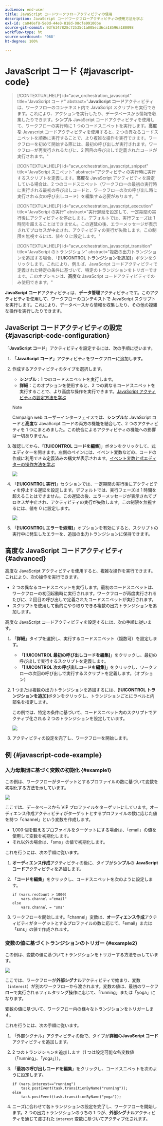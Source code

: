 ```yaml
---
audience: end-user
title: JavaScript コードワークフローアクティビティの使用
description: JavaScript コードワークフローアクティビティの使用方法を学ぶ
exl-id: ca040ef8-5e0d-44e0-818d-08cfe99100be
source-git-commit: 93f6347828c72535c1a005ecd6ca18596a180098
workflow-type: ht
source-wordcount: '968'
ht-degree: 100%

---
```


# JavaScript コード {#javascript-code}

>[!CONTEXTUALHELP]
>id="acw_orchestration_javascript"
>title="JavaScript コード"
>abstract="**JavaScript コード**&#x200B;アクティビティは、ワークフローのコンテキスト内で JavaScript スクリプトを実行できます。これにより、アクションを実行したり、データベースから情報を収集したりできます。**シンプル** JavaScript コードアクティビティを使用して、ワークフローの実行時に 1 つのコードスニペットを実行します。**高度な** Javascript コードアクティビティを使用すると、2 つの異なるコードスニペットを順番に実行することで、より複雑な操作を実行できます。ワークフローを初めて開始する際には、最初の呼び出しが実行されます。ワークフローが再実行されるたびに、2 回目の呼び出しで定義されたコードが実行されます。"

>[!CONTEXTUALHELP]
>id="acw_orchestration_javascript_snippet"
>title="JavaScript スニペット"
>abstract="アクティビティの実行時に実行するスクリプトを定義します。**高度な** JavaScript アクティビティを設定している場合は、2 つのコードスニペット（ワークフローの最初の実行時に実行される最初の呼び出しコードと、ワークフローの次の呼び出し時に実行される次の呼び出しコード）を編集する必要があります。"

>[!CONTEXTUALHELP]
>id="acw_orchestration_javascript_execution"
>title="JavaScript の実行"
>abstract="実行遅延を設定して、一定期間の実行後にアクティビティを停止します。デフォルトでは、実行フェーズは 1 時間を超えることはできません。この遅延の後、エラーメッセージが表示されてプロセスが中止され、アクティビティの実行が失敗します。この制限を無視するには、値を 0 に設定します。"

>[!CONTEXTUALHELP]
>id="acw_orchestration_javascript_transition"
>title="JavaScript のトランジション"
>abstract="複数の出力トランジションを追加する場合、「**[!UICONTROL トランジションを追加]**」ボタンをクリックします。これにより、例えば、JavaScript コードアクティビティで定義された特定の条件に基づいて、特定のトランジションをトリガーできます。このオプションは、**高度な** JavaScript コードアクティビティでのみ使用できます。"

**JavaScript コード**&#x200B;アクティビティは、**データ管理**&#x200B;アクティビティです。このアクティビティを使用して、ワークフローのコンテキストで JavaScript スクリプトを実行します。これにより、データベースから情報を収集したり、その他の複雑な操作を実行したりできます。

## JavaScript コードアクティビティの設定 {#javascript-code-configuration}

「**JavaScript コード**」アクティビティを設定するには、次の手順に従います。

1. 「**JavaScript コード**」アクティビティをワークフローに追加します。

1. 作成するアクティビティのタイプを選択します。

   * **シンプル**：1 つのコードスニペットを実行します。
   * **詳細**：このオプションを使用すると、2 つの異なるコードスニペットを実行することで、より高度な操作を実行できます。[JavaScript アクティビティの設定方法を学ぶ](#advanced)

   >[!NOTE]
   >
   >Campaign web ユーザーインターフェイスでは、**シンプル**&#x200B;な JavaScript コードと&#x200B;**高度**&#x200B;な JavaScript コードの両方の機能を結合して、2 つのアクティビティを 1 つにまとめました。この統合によるアクティビティの機能への影響は一切ありません。

1. 確認してから、「**[!UICONTROL コードを編集]**」ボタンをクリックして、式エディターを開きます。左側のペインには、イベント変数などの、コードの作成に利用できる定義済みの構文が表示されます。[イベント変数と式エディターの操作方法を学ぶ](../event-variables.md)

   ![](../assets/javascript-editor.png)

1. 「**[!UICONTROL 実行]**」セクションでは、一定期間の実行後にアクティビティを停止する遅延を設定します。デフォルトでは、実行フェーズは 1 時間を超えることはできません。この遅延の後、エラーメッセージが表示されてプロセスが中止され、アクティビティの実行が失敗します。この制限を無視するには、値を 0 に設定します。

   ![](../assets/javascript-config.png)

1. 「**[!UICONTROL エラーを処理]**」オプションを有効にすると、スクリプトの実行中に発生したエラーを、追加の出力トランジションに保持できます。

## 高度な JavaScript コードアクティビティ {#advanced}

高度な JavaScript アクティビティを使用すると、複雑な操作を実行できます。これにより、次の操作を実行できます。

* 2 つの異なるコードスニペットを実行します。最初のコードスニペットは、ワークフローの初回起動時に実行されます。ワークフローが再度実行されるたびに、2 回目の呼び出しで定義されたコードスニペットが実行されます。
* スクリプトを使用して動的にやり取りできる複数の出力トランジションを追加します。

高度な JavaScript コードアクティビティを設定するには、次の手順に従います。

1. 「**詳細**」タイプを選択し、実行するコードスニペット（複数可）を設定します。

   * 「**[!UICONTROL 最初の呼び出しコードを編集]**」をクリックし、最初の呼び出しで実行するスクリプトを定義します。
   * 「**[!UICONTROL 次の呼び出しコードを編集]**」をクリックし、ワークフローの次回の呼び出しで実行するスクリプトを定義します。（オプション）

1. 1 つまたは複数の出力トランジションを追加するには、**[!UICONTROL トランジションを追加]**&#x200B;ボタンをクリックし、トランジションごとにラベルと内部名を指定します。

   この例では、特定の条件に基づいて、コードスニペット内のスクリプトでアクティブ化される 2 つのトランジションを設定しています。

   ![](../assets/javascript-transitions.png)

1. アクティビティの設定を完了し、ワークフローを開始します。

## 例 {#javascript-code-example}

### 入力母集団に基づく変数の初期化 {#example1}

この例は、ワークフローがターゲットとするプロファイルの数に基づいて変数を初期化する方法を示しています。

![](../assets/javascript-example1.png)

ここでは、データベースから VIP プロファイルをターゲットにしています。オーディエンス作成アクティビティがターゲットとするプロファイルの数に応じた値を持つ「channel」という変数を作成します。

* 1,000 個を超えるプロファイルをターゲットにする場合は、「email」の値を使用して変数を初期化します。
* それ以外の場合は、「sms」の値で初期化します。

これを行うには、次の手順に従います。

1. **オーディエンス作成**&#x200B;アクティビティの後に、タイプが&#x200B;**シンプル**&#x200B;の **JavaScript コード**&#x200B;アクティビティを追加します。

1. 「**コードを編集**」をクリックし、コードスニペットを次のように設定します。

   ```
   if (vars.recCount > 1000)
       vars.channel ="email"
   else
       vars.channel = "sms"
   ```

1. ワークフローを開始します。「channel」変数は、**オーディエンス作成**&#x200B;アクティビティがターゲットとするプロファイルの数に応じて、「email」または「sms」の値で作成されます。

### 変数の値に基づくトランジションのトリガー {#example2}

この例は、変数の値に基づいてトランジションをトリガーする方法を示しています。

![](../assets/javascript-example2-transitions.png)

ここでは、ワークフローが&#x200B;**外部シグナル**&#x200B;アクティビティで始まり、変数（`interest`）が別のワークフローから渡されます。変数の値は、最初のワークフローで実行されるフィルタリング操作に応じて、「running」または「yoga」になります。

変数の値に基づいて、ワークフロー内の様々なトランジションをトリガーします。

これを行うには、次の手順に従います。

1. 「外部シグナル」アクティビティの後で、タイプが&#x200B;**詳細**&#x200B;の&#x200B;**JavaScript コード**&#x200B;アクティビティを追加します。

1. 2 つのトランジションを追加します（1 つは設定可能な各変数値（「running」、「yoga」））。

1. 「**最初の呼び出しコードを編集**」をクリックし、コードスニペットを次のように設定します。

   ```
   if (vars.interest=="running")
       task.postEvent(task.transitionByName("running"));
   else
       task.postEvent(task.transitionByName("yoga"));
   ```

1. ニーズに合わせて各トランジションの設定を完了し、ワークフローを開始します。2 つの出力トランジションのうちの 1 つが、**外部シグナル**&#x200B;アクティビティを通じて渡された `interest` 変数に基づいてアクティブ化されます。
